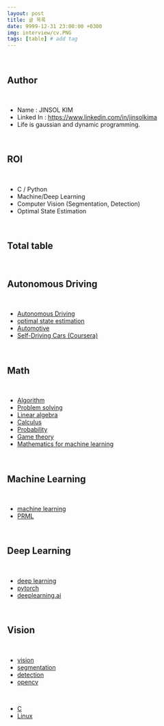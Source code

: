 ```yaml
---
layout: post
title: 글 목록
date: 9999-12-31 23:00:00 +0300
img: interview/cv.PNG
tags: [table] # add tag
---
```


<br>

## Author

<br>

- Name : JINSOL KIM
- Linked In : https://www.linkedin.com/in/jinsolkima
- Life is gaussian and dynamic programming.

<br>

## **ROI**

<br>

- C / Python
- Machine/Deep Learning
- Computer Vision (Segmentation, Detection)
- Optimal State Estimation

<br>

## **Total table**

<br>

## **Autonomous Driving**

<br>

- [Autonomous Driving](https://gaussian37.github.io/autodrive-concept-table/)
- [optimal state estimation](https://gaussian37.github.io/autodrive-ose-table/)
- [Automotive](https://gaussian37.github.io/autodrive-automotive-table/)
- [Self-Driving Cars (Coursera)](https://gaussian37.github.io/autodrive-sdcc-table/)

<br>

## **Math**

<br>

- [Algorithm](https://gaussian37.github.io/math-algorithm-table/)
- [Problem solving](https://gaussian37.github.io/math-ps-table/)
- [Linear algebra](https://gaussian37.github.io/math-la-table/)
- [Calculus](https://gaussian37.github.io/math-calculus-Table/)
- [Probability](https://gaussian37.github.io/math-pb-table/)
- [Game theory](https://gaussian37.github.io/math-game-table/)
- [Mathematics for machine learning](https://gaussian37.github.io/math-mfml-table/)

<br>

## **Machine Learning**

<br>

- [machine learning](https://gaussian37.github.io/ml-concept-table/)
- [PRML](https://gaussian37.github.io/ml-prml-table/)

<br>

## **Deep Learning**

<br>

- [deep learning](https://gaussian37.github.io/dl-concept-table/)
- [pytorch](https://gaussian37.github.io/dl-pytorch-table/)
- [deeplearning.ai](https://gaussian37.github.io/dl-dlai-table/)

<br>

## **Vision**

<br>

- [vision](https://gaussian37.github.io/vision-concept-table/)
- [segmentation](https://gaussian37.github.io/vision-segmentation-table/)
- [detection](https://gaussian37.github.io/vision-detection-table/)
- [opencv](https://gaussian37.github.io/vision-opencv-table/)

<br>

- [C](https://gaussian37.github.io/c-concept-table/)
- [Linux](https://gaussian37.github.io/c-linux-table/)
